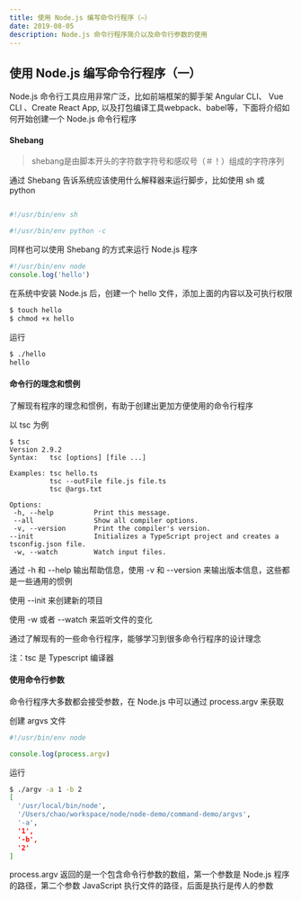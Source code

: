 ```yaml
---
title: 使用 Node.js 编写命令行程序（—）
date: 2019-08-05
description: Node.js 命令行程序简介以及命令行参数的使用
---
```



## 使用 Node.js 编写命令行程序（一）



Node.js 命令行工具应用非常广泛，比如前端框架的脚手架 Angular CLI、 Vue CLI 、Create React App, 以及打包编译工具webpack、babel等，下面将介绍如何开始创建一个 Node.js 命令行程序



#### Shebang

> shebang是由脚本开头的字符数字符号和感叹号（＃！）组成的字符序列

通过 Shebang 告诉系统应该使用什么解释器来运行脚步，比如使用 sh 或 python

```bash

#!/usr/bin/env sh

#!/usr/bin/env python -c

```

同样也可以使用 Shebang 的方式来运行 Node.js 程序

```js
#!/usr/bin/env node
console.log('hello')
```

在系统中安装 Node.js 后，创建一个 hello 文件，添加上面的内容以及可执行权限

```bash
$ touch hello
$ chmod +x hello
```

运行

```bash
$ ./hello 
hello
```



#### 命令行的理念和惯例

了解现有程序的理念和惯例，有助于创建出更加方便使用的命令行程序

以 tsc 为例
```
$ tsc
Version 2.9.2
Syntax:   tsc [options] [file ...]

Examples: tsc hello.ts
          tsc --outFile file.js file.ts
          tsc @args.txt

Options:
 -h, --help          Print this message.
 --all               Show all compiler options.
 -v, --version       Print the compiler's version.
--init               Initializes a TypeScript project and creates a tsconfig.json file.
 -w, --watch         Watch input files.
```

通过 -h 和 --help 输出帮助信息，使用 -v 和 --version 来输出版本信息，这些都是一些通用的惯例

使用 --init 来创建新的项目

使用 -w 或者 --watch 来监听文件的变化

通过了解现有的一些命令行程序，能够学习到很多命令行程序的设计理念



注：tsc 是 Typescript 编译器





#### 使用命令行参数

命令行程序大多数都会接受参数，在 Node.js 中可以通过 process.argv 来获取

创建 argvs 文件
```js
#!/usr/bin/env node

console.log(process.argv)
```

运行

```bash
$ ./argv -a 1 -b 2
[
  '/usr/local/bin/node',
  '/Users/chao/workspace/node/node-demo/command-demo/argvs',
  '-a',
  '1',
  '-b',
  '2'
]
```

process.argv 返回的是一个包含命令行参数的数组，第一个参数是 Node.js 程序的路径，第二个参数 JavaScript 执行文件的路径，后面是执行是传人的参数







